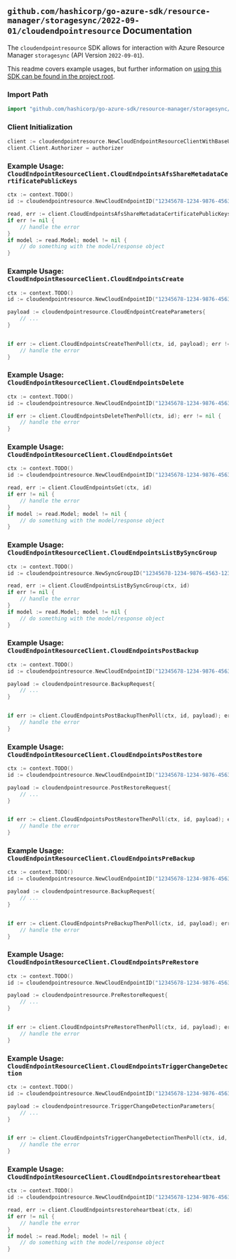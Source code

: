 
## `github.com/hashicorp/go-azure-sdk/resource-manager/storagesync/2022-09-01/cloudendpointresource` Documentation

The `cloudendpointresource` SDK allows for interaction with Azure Resource Manager `storagesync` (API Version `2022-09-01`).

This readme covers example usages, but further information on [using this SDK can be found in the project root](https://github.com/hashicorp/go-azure-sdk/tree/main/docs).

### Import Path

```go
import "github.com/hashicorp/go-azure-sdk/resource-manager/storagesync/2022-09-01/cloudendpointresource"
```


### Client Initialization

```go
client := cloudendpointresource.NewCloudEndpointResourceClientWithBaseURI("https://management.azure.com")
client.Client.Authorizer = authorizer
```


### Example Usage: `CloudEndpointResourceClient.CloudEndpointsAfsShareMetadataCertificatePublicKeys`

```go
ctx := context.TODO()
id := cloudendpointresource.NewCloudEndpointID("12345678-1234-9876-4563-123456789012", "example-resource-group", "storageSyncServiceValue", "syncGroupValue", "cloudEndpointValue")

read, err := client.CloudEndpointsAfsShareMetadataCertificatePublicKeys(ctx, id)
if err != nil {
	// handle the error
}
if model := read.Model; model != nil {
	// do something with the model/response object
}
```


### Example Usage: `CloudEndpointResourceClient.CloudEndpointsCreate`

```go
ctx := context.TODO()
id := cloudendpointresource.NewCloudEndpointID("12345678-1234-9876-4563-123456789012", "example-resource-group", "storageSyncServiceValue", "syncGroupValue", "cloudEndpointValue")

payload := cloudendpointresource.CloudEndpointCreateParameters{
	// ...
}


if err := client.CloudEndpointsCreateThenPoll(ctx, id, payload); err != nil {
	// handle the error
}
```


### Example Usage: `CloudEndpointResourceClient.CloudEndpointsDelete`

```go
ctx := context.TODO()
id := cloudendpointresource.NewCloudEndpointID("12345678-1234-9876-4563-123456789012", "example-resource-group", "storageSyncServiceValue", "syncGroupValue", "cloudEndpointValue")

if err := client.CloudEndpointsDeleteThenPoll(ctx, id); err != nil {
	// handle the error
}
```


### Example Usage: `CloudEndpointResourceClient.CloudEndpointsGet`

```go
ctx := context.TODO()
id := cloudendpointresource.NewCloudEndpointID("12345678-1234-9876-4563-123456789012", "example-resource-group", "storageSyncServiceValue", "syncGroupValue", "cloudEndpointValue")

read, err := client.CloudEndpointsGet(ctx, id)
if err != nil {
	// handle the error
}
if model := read.Model; model != nil {
	// do something with the model/response object
}
```


### Example Usage: `CloudEndpointResourceClient.CloudEndpointsListBySyncGroup`

```go
ctx := context.TODO()
id := cloudendpointresource.NewSyncGroupID("12345678-1234-9876-4563-123456789012", "example-resource-group", "storageSyncServiceValue", "syncGroupValue")

read, err := client.CloudEndpointsListBySyncGroup(ctx, id)
if err != nil {
	// handle the error
}
if model := read.Model; model != nil {
	// do something with the model/response object
}
```


### Example Usage: `CloudEndpointResourceClient.CloudEndpointsPostBackup`

```go
ctx := context.TODO()
id := cloudendpointresource.NewCloudEndpointID("12345678-1234-9876-4563-123456789012", "example-resource-group", "storageSyncServiceValue", "syncGroupValue", "cloudEndpointValue")

payload := cloudendpointresource.BackupRequest{
	// ...
}


if err := client.CloudEndpointsPostBackupThenPoll(ctx, id, payload); err != nil {
	// handle the error
}
```


### Example Usage: `CloudEndpointResourceClient.CloudEndpointsPostRestore`

```go
ctx := context.TODO()
id := cloudendpointresource.NewCloudEndpointID("12345678-1234-9876-4563-123456789012", "example-resource-group", "storageSyncServiceValue", "syncGroupValue", "cloudEndpointValue")

payload := cloudendpointresource.PostRestoreRequest{
	// ...
}


if err := client.CloudEndpointsPostRestoreThenPoll(ctx, id, payload); err != nil {
	// handle the error
}
```


### Example Usage: `CloudEndpointResourceClient.CloudEndpointsPreBackup`

```go
ctx := context.TODO()
id := cloudendpointresource.NewCloudEndpointID("12345678-1234-9876-4563-123456789012", "example-resource-group", "storageSyncServiceValue", "syncGroupValue", "cloudEndpointValue")

payload := cloudendpointresource.BackupRequest{
	// ...
}


if err := client.CloudEndpointsPreBackupThenPoll(ctx, id, payload); err != nil {
	// handle the error
}
```


### Example Usage: `CloudEndpointResourceClient.CloudEndpointsPreRestore`

```go
ctx := context.TODO()
id := cloudendpointresource.NewCloudEndpointID("12345678-1234-9876-4563-123456789012", "example-resource-group", "storageSyncServiceValue", "syncGroupValue", "cloudEndpointValue")

payload := cloudendpointresource.PreRestoreRequest{
	// ...
}


if err := client.CloudEndpointsPreRestoreThenPoll(ctx, id, payload); err != nil {
	// handle the error
}
```


### Example Usage: `CloudEndpointResourceClient.CloudEndpointsTriggerChangeDetection`

```go
ctx := context.TODO()
id := cloudendpointresource.NewCloudEndpointID("12345678-1234-9876-4563-123456789012", "example-resource-group", "storageSyncServiceValue", "syncGroupValue", "cloudEndpointValue")

payload := cloudendpointresource.TriggerChangeDetectionParameters{
	// ...
}


if err := client.CloudEndpointsTriggerChangeDetectionThenPoll(ctx, id, payload); err != nil {
	// handle the error
}
```


### Example Usage: `CloudEndpointResourceClient.CloudEndpointsrestoreheartbeat`

```go
ctx := context.TODO()
id := cloudendpointresource.NewCloudEndpointID("12345678-1234-9876-4563-123456789012", "example-resource-group", "storageSyncServiceValue", "syncGroupValue", "cloudEndpointValue")

read, err := client.CloudEndpointsrestoreheartbeat(ctx, id)
if err != nil {
	// handle the error
}
if model := read.Model; model != nil {
	// do something with the model/response object
}
```
